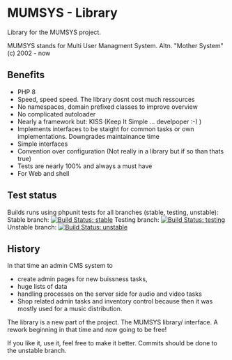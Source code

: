 # MUMSYS - Library

Library for the MUMSYS project. 

MUMSYS stands for Multi User Managment System. Altn. "Mother System" (c) 2002 - now


## Benefits

 - PHP 8
 - Speed, speed speed. The library dosnt cost much ressources
 - No namespaces, domain prefixed classes to improve overview
 - No complicated autoloader
 - Nearly a framework but: KISS (Keep It Simple ... develpoper :-) )
 - Implements interfaces to be staight for common tasks or own implementations.
   Downgrades maintainance time
 - Simple interfaces
 - Convention over configuration (Not really in a library but if so than thats 
   true)
 - Tests are nearly 100% and always a must have
 - For Web and shell

## Test status

Builds runs using phpunit tests for all branches (stable, testing, unstable):
    Stable branch: [![Build Status: stable](https://travis-ci.org/Mumsys/Library.svg?branch=stable "Build Status: stable")](https://travis-ci.org/Mumsys/Library.svg?branch=stable)
    Testing branch: [![Build Status: testing](https://travis-ci.org/Mumsys/Library.svg?branch=testing "Build Status: testing")](https://travis-ci.org/Mumsys/Library.svg?branch=testing)
    Unstable branch: [![Build Status: unstable](https://travis-ci.org/Mumsys/Library.svg?branch=unstable "Build Status: unstable")](https://travis-ci.org/Mumsys/Library.svg?branch=unstable)


## History

In that time an admin CMS system to 
- create admin pages for new buissness tasks,
- huge lists of data 
- handling processes on the server side for audio and video tasks
- Shop related admin tasks and inventory control because then it was mostly used
  for a music distribution.

The library is a new part of the project. The MUMSYS library/ interface. 
A rework beginning in that time and now going to be free!

If you like it, use it, feel free to make it better. Commits should be done to 
the unstable branch.
